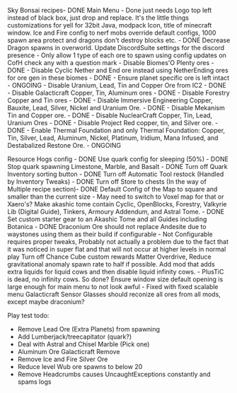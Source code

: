 Sky Bonsai recipes- DONE
Main Menu - Done just needs Logo top left instead of black box, just drop and replace.
It's the little things customizations for yell for 32bit Java, modpack Icon, title of minecraft window.
Ice and Fire config to nerf mobs override default configs, 1000 spawn area protect and dragons don't destroy blocks etc. - DONE
Decrease Dragon spawns in overworld.
Update DiscordSuite settings for the discord presence - 
Only allow 1 type of each ore to spawn using config updates on CofH check any with a question mark
	- Disable Biomes'O Plenty ores - DONE
	- Disable Cyclic Nether and End ore instead using NetherEnding ores for ore gen in these biomes - DONE
	- Ensure planet specific ore is left intact - ONGOING
	- Disable Uranium, Lead, Tin and Copper Ore from IC2 - DONE
	- Disable Galacticraft Copper, Tin, Aluminum ores - DONE
	- Disable Forestry Copper and Tin ores - DONE
	- Disable Immersive Engineering Copper, Bauxite, Lead, Silver, Nickel and Uranium Ore. - DONE
	- Disable Mekanism Tin and Copper ore. - DONE
	- Disable NuclearCraft Copper, Tin, Lead, Uranium Ores - DONE
	- Disable Project Red copper, tin, and Silver ore. - DONE
	- Enable Thermal Foundation and only Thermal Foundation: Copper, Tin, Silver, Lead, Aluminum, Nickel, Platinum, Iridium, Mana Infused, and Destabalized Restone Ore. - ONGOING

Resource Hogs config - DONE
Use quark config for sleeping (50%) - DONE
Stop quark spawning Limestone, Marble, and Basalt - DONE
Turn off Quark Inventory sorting button - DONE
Turn off Automatic Tool restock (Handled by Inventory Tweaks) - DONE
Turn off Store to chests (In the way of Multiple recipe section)- DONE
Default Config of the Map to square and smaller than the current size - May need to switch to Voxel map for that or Xaero's?
Make akashic tome contain Cyclic, OpenBlocks, Forestry, Valkyrie Lib (Digital Guide), Tinkers, Armoury Addendum, and Astral Tome. - DONE
	Set custom starter gear to an Akashic Tome and all Guides including Botanica - DONE
Draconium Ore should not replace Andesite due to waystones using them as their build if configurable - Not Configurable requires proper tweaks, Probably not actually a problem due to the fact that it was noticed in super flat and that will not occur at higher levels in normal play 
Turn off Chance Cube custom rewards
Matter Overdrive, Reduce gravitational anomaly spawn rate to half if possible.
Add mod that adds extra liquids for liquid cows and then disable liquid infinity cows. - PlusTiC is dead, no infinity cows. So done?
Ensure window size default opening is large enough for main menu to not look awful - Fixed with fixed scalable menu
Galacticraft Sensor Glasses should reconize all ores from all mods, except maybe draconium?

Play test todo:
- Remove Lead Ore (Extra Planets) from spawning
- Add Lumberjack/treecapitator (quark?)
- Deal with Astral and Chisel Marble (Pick one)
- Aluminum Ore Galacticraft Remove
- Remove Ice and Fire Silver Ore
- Reduce level Wub ore spawns to below 20
- Remove Headcrumbs causes UncaughtExceptions constantly and spams logs
